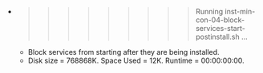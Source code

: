 * >>>>>>>>> Running inst-min-con-04-block-services-start-postinstall.sh ...
  * Block services from starting after they are being installed.
  * Disk size = 768868K. Space Used = 12K. Runtime = 00:00:00:00.
